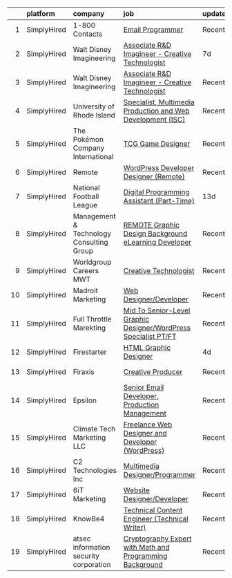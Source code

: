 

|    | platform    | company                                  | job                                                                                                                                                                             | update_time   | location                     |
|---:|:------------|:-----------------------------------------|:--------------------------------------------------------------------------------------------------------------------------------------------------------------------------------|:--------------|:-----------------------------|
|  1 | SimplyHired | 1-800 Contacts                           | [Email Programmer](https://www.simplyhired.com/job/PWEw5vMbE3TJxrVt3SVgNrBU1kTGtZczNO_ww0b3mKtMi9CsbC9Hnw?q=creative+programmer)                                                | Recently      | Draper, UT                   |
|  2 | SimplyHired | Walt Disney Imagineering                 | [Associate R&D Imagineer - Creative Technologist](https://www.simplyhired.com/job/3HuuGMtH_KwF5pnpMWwU_1LWwl_L9i7hE-tE1QBnWQdPy2ftFb9lOg?q=creative+programmer)                 | 7d            | Glendale, CA                 |
|  3 | SimplyHired | Walt Disney Imagineering                 | [Associate R&D Imagineer - Creative Technologist](https://www.simplyhired.com/job/WEUZc7YAGnQDJwIxjDDgx3UA68kYpimrfYJkmf5B5-HQIzOjai_EcQ?q=creative+programmer)                 | Recently      | Glendale, CA                 |
|  4 | SimplyHired | University of Rhode Island               | [Specialist, Multimedia Production and Web Development (ISC)](https://www.simplyhired.com/job/2ixL2ROB8Kod9lUnnnMUrFIamXF3RFbRO5zuMXVF1Zu_vH2iGDJvaA?q=creative+programmer)     | Recently      | Narragansett, RI             |
|  5 | SimplyHired | The Pokémon Company International        | [TCG Game Designer](https://www.simplyhired.com/job/V33blqOSJQBXPOw2iELZQ8ARzHfi03gfmLTE4HrGSHKHxrXA1ZyZCQ?q=creative+programmer)                                               | Recently      | Bellevue, WA                 |
|  6 | SimplyHired | Remote                                   | [WordPress Developer Designer (Remote)](https://www.simplyhired.com/job/vCmXXL4JGKGV5eNVuHA7oB8PSm-NsHdC9WQISU8OzQ6fl4_GaHZp9A?q=creative+programmer)                           | Recently      | Houston, TX                  |
|  7 | SimplyHired | National Football League                 | [Digital Programming Assistant (Part-Time)](https://www.simplyhired.com/job/jX0sLb8pMrzyuQzU0tgtte0xCcZoI-5WjvjWC2HRAC-Yx9iRuYiAbQ?q=creative+programmer)                       | 13d           | Inglewood, CA                |
|  8 | SimplyHired | Management & Technology Consulting Group | [REMOTE Graphic Design Background eLearning Developer](https://www.simplyhired.com/job/DQSeihkBcgKfwWG-oIGutEyQjYGHJLxJWhEsc2RTL0RYo8KoWGQSeg?q=creative+programmer)            | Recently      | Piscataway, NJ +24 locations |
|  9 | SimplyHired | Worldgroup Careers MWT                   | [Creative Technologist](https://www.simplyhired.com/job/dKLS7jZxFv7KsL88sJuMOga3TiLr_xPWOAOPfwb0soh75q9viO5FEA?q=creative+programmer)                                           | Recently      | St. Louis, MO                |
| 10 | SimplyHired | Madroit Marketing                        | [Web Designer/Developer](https://www.simplyhired.com/job/2ECCZKv_yRidqYSoG3u4dtl6EIssDNlefGaCRzsDoIHb3JnxZOP6Lw?q=creative+programmer)                                          | Recently      | Remote                       |
| 11 | SimplyHired | Full Throttle Marekting                  | [Mid To Senior-Level Graphic Designer/WordPress Specialist PT/FT](https://www.simplyhired.com/job/JiCn5hf5Hgu4acBY9SvT87WeQhU06N041yNL4sQZrsGQ-rbKfSEung?q=creative+programmer) | Recently      | Remote                       |
| 12 | SimplyHired | Firestarter                              | [HTML Graphic Designer](https://www.simplyhired.com/job/8EOjR0F-fRkKZ7tY2DcAxGXOazaEarbFO_hifXHPOwdn_WPsgcxM1Q?q=creative+programmer)                                           | 4d            | Remote                       |
| 13 | SimplyHired | Firaxis                                  | [Creative Producer](https://www.simplyhired.com/job/YZHsKd0iaVIiMkktLCt5yWjaMqDbEVIhkUk2KHSUENYUKaegeoAHbA?q=creative+programmer)                                               | Recently      | Maryland City, MD            |
| 14 | SimplyHired | Epsilon                                  | [Senior Email Developer, Production Management](https://www.simplyhired.com/job/OCI7VeNrE_5gp4OEKNPwYKcN16eLtdaYw4FQQ4PWbjnT-LNDKm-3Mw?q=creative+programmer)                   | Recently      | San Diego, CA                |
| 15 | SimplyHired | Climate Tech Marketing LLC               | [Freelance Web Designer and Developer (WordPress)](https://www.simplyhired.com/job/S_9EoZ8wLXhSScJU2itoPn5Mue1LWSwTjpycuMtZ41y8I2Bx_hlO3A?q=creative+programmer)                | Recently      | Remote                       |
| 16 | SimplyHired | C2 Technologies Inc                      | [Multimedia Designer/Programmer](https://www.simplyhired.com/job/w24dksILanYpBN8xd8EHeLo4SARij5b9_5a7TYmDfGI3hXUeJ64wLQ?q=creative+programmer)                                  | Recently      | Norfolk, VA                  |
| 17 | SimplyHired | 6iT Marketing                            | [Website Designer/Developer](https://www.simplyhired.com/job/EwlGCTX-h85pgzf3jqQ7_nwUCfknZ-TB75B3EIwkHFZoLYRza-WrNw?q=creative+programmer)                                      | Recently      | Remote                       |
| 18 | SimplyHired | KnowBe4                                  | [Technical Content Engineer (Technical Writer)](https://www.simplyhired.com/job/-CYzYcYeg1AXqcDSXrYroHBtr77Gy1k1lQHrDz2UsjC2HIcGr5ep2g?q=creative+programmer)                   | Recently      | Clearwater, FL               |
| 19 | SimplyHired | atsec information security corporation   | [Cryptography Expert with Math and Programming Background](https://www.simplyhired.com/job/H4LrizoSMHHFHvKYc5LIh388etghgRsELUiSMRnwKFjlydQJ6vl85Q?q=creative+programmer)        | Recently      | Austin, TX                   |